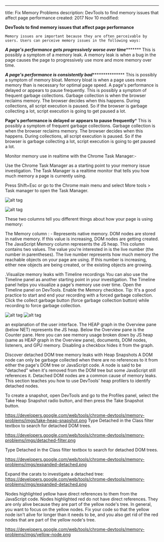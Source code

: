 ---
title: Fix Memory Problems
description: DevTools to find memory issues that affect page performance
created:  2017 Nov 10
modified: 
 
 
 
 **DevTools to find memory issues that affect page performance**

    Memory issues are important because they are often perceivable by users. Users can perceive memory issues in the following ways:

*************************************A page's performance gets progressively worse over time********************************************
This is possibly a symptom of a memory leak.
A memory leak is when a bug in the page causes the page to progressively use more and more memory over time.

*****************************************A page's performance is consistently bad********************************************************
This is possibly a symptom of memory bloat.
Memory bloat is when a page uses more memory than is necessary for optimal page speed.
A page's performance is delayed or appears to pause frequently. This is possibly a symptom of frequent garbage collections. 
Garbage collection is when the browser reclaims memory.
The browser decides when this happens. During collections, all script execution is paused. So if the browser is garbage collecting a lot, 
script execution is going to get paused a lot.

**************************************Page's performance is delayed or appears to pause frequently***************************************
 This is possibly a symptom of frequent garbage collections.
 Garbage collection is when the browser reclaims memory. 
 The browser decides when this happens. During collections, all script execution is paused. 
 So if the browser is garbage collecting a lot, script execution is going to get paused a lot.
 

Monitor memory use in realtime with the Chrome Task Manager:-

Use the Chrome Task Manager as a starting point to your memory issue investigation. 
The Task Manager is a realtime monitor that tells you how much memory a page is currently using.

Press Shift+Esc or go to the Chrome main menu and select More tools > Task manager to open the Task Manager.

![alt tag](Client-Site-Performance/ScreenOne.PNG)


![alt tag](Client-Site-Performance/ScreenTwo.PNG)

These two columns tell you different things about how your page is using memory:

The Memory column : -
Represents native memory. DOM nodes are stored in native memory. If this value is increasing, DOM nodes are getting created.
The JavaScript Memory column represents the JS heap. This column contains two values.
The value you're interested in is the live number (the number in parentheses). 
The live number represents how much memory the reachable objects on your page are using. 
If this number is increasing, either new objects are being created, or the existing objects are growing.

.Visualize memory leaks with Timeline recordings
You can also use the Timeline panel as another starting point in your investigation. 
The Timeline panel helps you visualize a page's memory use over time.
Open the Timeline panel on DevTools.
Enable the Memory checkbox.
Tip: It's a good practice to start and end your recording with a forced garbage collection. 
Click the collect garbage button (force garbage collection button) while recording to force garbage collection.

![alt tag](https://developers.google.com/web/tools/chrome-devtools/memory-problems/imgs/simple-growth.png)
![alt tag](https://developers.google.com/web/tools/chrome-devtools/memory-problems/imgs/simple-growth.png)
 
 an explanation of the user interface. 
 The HEAP graph in the Overview pane (below NET) represents the JS heap.
 Below the Overview pane is the Counter pane. Here you can see memory usage broken down by JS heap 
 (same as HEAP graph in the Overview pane), documents, DOM nodes, 
 listeners, and GPU memory. Disabling a checkbox hides it from the graph.

Discover detached DOM tree memory leaks with Heap Snapshots
A DOM node can only be garbage collected when there are no references to it from either the page's DOM tree or JavaScript code.
A node is said to be "detached" when it's removed from the DOM tree but some JavaScript still references it. 
Detached DOM nodes are a common cause of memory leaks.
This section teaches you how to use DevTools' heap profilers to identify detached nodes.

To create a snapshot, open DevTools and go to the Profiles panel, select the Take Heap Snapshot radio button, 
and then press the Take Snapshot button.

https://developers.google.com/web/tools/chrome-devtools/memory-problems/imgs/take-heap-snapshot.png
Type Detached in the Class filter textbox to search for detached DOM trees.

https://developers.google.com/web/tools/chrome-devtools/memory-problems/imgs/detached-filter.png

Type Detached in the Class filter textbox to search for detached DOM trees.

https://developers.google.com/web/tools/chrome-devtools/memory-problems/imgs/expanded-detached.png

Expand the carats to investigate a detached tree:
https://developers.google.com/web/tools/chrome-devtools/memory-problems/imgs/expanded-detached.png

Nodes highlighted yellow have direct references to them from the JavaScript code.
Nodes highlighted red do not have direct references. 
They are only alive because they are part of the yellow node's tree. 
In general, you want to focus on the yellow nodes. Fix your code so that the yellow node isn't alive for longer than it needs to be,
and you also get rid of the red nodes that are part of the yellow node's tree.

https://developers.google.com/web/tools/chrome-devtools/memory-problems/imgs/yellow-node.png
